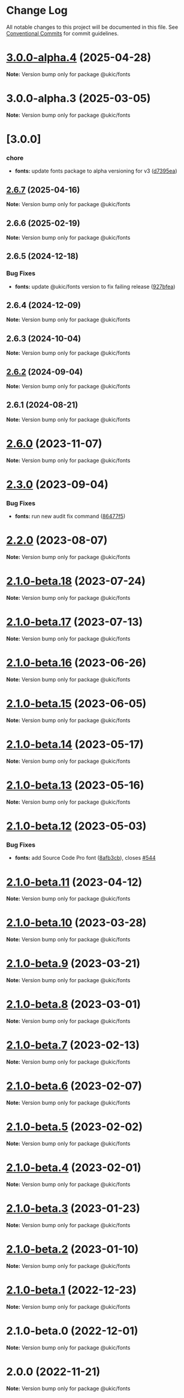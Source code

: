 # Change Log

All notable changes to this project will be documented in this file.
See [Conventional Commits](https://conventionalcommits.org) for commit guidelines.

# [3.0.0-alpha.4](https://github.com/mi6/ic-ui-kit/compare/@ukic/fonts@3.0.0-alpha.3...@ukic/fonts@3.0.0-alpha.4) (2025-04-28)

**Note:** Version bump only for package @ukic/fonts

# 3.0.0-alpha.3 (2025-03-05)

**Note:** Version bump only for package @ukic/fonts

# [3.0.0]

### chore

- **fonts:** update fonts package to alpha versioning for v3 ([d7395ea](https://github.com/mi6/ic-ui-kit/commit/d7395eae355de1db87fd53bf0d0f7f71be33198e))

## [2.6.7](https://github.com/mi6/ic-ui-kit/compare/@ukic/fonts@2.6.6...@ukic/fonts@2.6.7) (2025-04-16)

**Note:** Version bump only for package @ukic/fonts

## 2.6.6 (2025-02-19)

**Note:** Version bump only for package @ukic/fonts

## 2.6.5 (2024-12-18)

### Bug Fixes

- **fonts:** update @ukic/fonts version to fix failing release ([927bfea](https://github.com/mi6/ic-ui-kit/commit/927bfeac66880f7f79e53bc9ac444ec533cb8688))

## 2.6.4 (2024-12-09)

**Note:** Version bump only for package @ukic/fonts

## 2.6.3 (2024-10-04)

**Note:** Version bump only for package @ukic/fonts

## [2.6.2](https://github.com/mi6/ic-ui-kit/compare/@ukic/fonts@2.6.1...@ukic/fonts@2.6.2) (2024-09-04)

**Note:** Version bump only for package @ukic/fonts

## 2.6.1 (2024-08-21)

**Note:** Version bump only for package @ukic/fonts

# [2.6.0](https://github.com/mi6/ic-ui-kit/compare/v2.5.1...v2.6.0) (2023-11-07)

**Note:** Version bump only for package @ukic/fonts

# [2.3.0](https://github.com/mi6/ic-ui-kit/compare/v2.2.0...v2.3.0) (2023-09-04)

### Bug Fixes

- **fonts:** run new audit fix command ([86477f5](https://github.com/mi6/ic-ui-kit/commit/86477f551ee9e7983d8e2283a8be987a66a100e7))

# [2.2.0](https://github.com/mi6/ic-ui-kit/compare/v2.1.0-beta.18...v2.2.0) (2023-08-07)

**Note:** Version bump only for package @ukic/fonts

# [2.1.0-beta.18](https://github.com/mi6/ic-ui-kit/compare/v2.1.0-beta.17...v2.1.0-beta.18) (2023-07-24)

**Note:** Version bump only for package @ukic/fonts

# [2.1.0-beta.17](https://github.com/mi6/ic-ui-kit/compare/v2.1.0-beta.16...v2.1.0-beta.17) (2023-07-13)

**Note:** Version bump only for package @ukic/fonts

# [2.1.0-beta.16](https://github.com/mi6/ic-ui-kit/compare/v2.1.0-beta.15...v2.1.0-beta.16) (2023-06-26)

**Note:** Version bump only for package @ukic/fonts

# [2.1.0-beta.15](https://github.com/mi6/ic-ui-kit/compare/v2.1.0-beta.14...v2.1.0-beta.15) (2023-06-05)

**Note:** Version bump only for package @ukic/fonts

# [2.1.0-beta.14](https://github.com/mi6/ic-ui-kit/compare/v2.1.0-beta.13...v2.1.0-beta.14) (2023-05-17)

**Note:** Version bump only for package @ukic/fonts

# [2.1.0-beta.13](https://github.com/mi6/ic-ui-kit/compare/v2.1.0-beta.12...v2.1.0-beta.13) (2023-05-16)

**Note:** Version bump only for package @ukic/fonts

# [2.1.0-beta.12](https://github.com/mi6/ic-ui-kit/compare/v2.1.0-beta.11...v2.1.0-beta.12) (2023-05-03)

### Bug Fixes

- **fonts:** add Source Code Pro font ([8afb3cb](https://github.com/mi6/ic-ui-kit/commit/8afb3cba4365a51bf5fd1c835c739fa56a550e76)), closes [#544](https://github.com/mi6/ic-ui-kit/issues/544)

# [2.1.0-beta.11](https://github.com/mi6/ic-ui-kit/compare/v2.1.0-beta.10...v2.1.0-beta.11) (2023-04-12)

**Note:** Version bump only for package @ukic/fonts

# [2.1.0-beta.10](https://github.com/mi6/ic-ui-kit/compare/v2.1.0-beta.9...v2.1.0-beta.10) (2023-03-28)

**Note:** Version bump only for package @ukic/fonts

# [2.1.0-beta.9](https://github.com/mi6/ic-ui-kit/compare/v2.1.0-beta.8...v2.1.0-beta.9) (2023-03-21)

**Note:** Version bump only for package @ukic/fonts

# [2.1.0-beta.8](https://github.com/mi6/ic-ui-kit/compare/v2.1.0-beta.7...v2.1.0-beta.8) (2023-03-01)

**Note:** Version bump only for package @ukic/fonts

# [2.1.0-beta.7](https://github.com/mi6/ic-ui-kit/compare/v2.1.0-beta.6...v2.1.0-beta.7) (2023-02-13)

**Note:** Version bump only for package @ukic/fonts

# [2.1.0-beta.6](https://github.com/mi6/ic-ui-kit/compare/v2.1.0-beta.5...v2.1.0-beta.6) (2023-02-07)

**Note:** Version bump only for package @ukic/fonts

# [2.1.0-beta.5](https://github.com/mi6/ic-ui-kit/compare/v2.1.0-beta.4...v2.1.0-beta.5) (2023-02-02)

**Note:** Version bump only for package @ukic/fonts

# [2.1.0-beta.4](https://github.com/mi6/ic-ui-kit/compare/v2.1.0-beta.3...v2.1.0-beta.4) (2023-02-01)

**Note:** Version bump only for package @ukic/fonts

# [2.1.0-beta.3](https://github.com/mi6/ic-ui-kit/compare/v2.1.0-beta.2...v2.1.0-beta.3) (2023-01-23)

**Note:** Version bump only for package @ukic/fonts

# [2.1.0-beta.2](https://github.com/mi6/ic-ui-kit/compare/v2.1.0-beta.1...v2.1.0-beta.2) (2023-01-10)

**Note:** Version bump only for package @ukic/fonts

# [2.1.0-beta.1](https://github.com/mi6/ic-ui-kit/compare/v2.1.0-beta.0...v2.1.0-beta.1) (2022-12-23)

**Note:** Version bump only for package @ukic/fonts

# 2.1.0-beta.0 (2022-12-01)

**Note:** Version bump only for package @ukic/fonts

# 2.0.0 (2022-11-21)

**Note:** Version bump only for package @ukic/fonts
